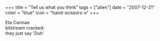 +++
title = "Tell us what you think"
tags = ["alien"]
date = "2007-12-21"
color = "blue"
icon = "hand-scissors-o"
+++

<div class=\"kufirst\">Eta Carinae</div>
<div class=\"kumid\">bitstream cracked:</div>
<div class=\"kulast\">they just say 'Duh'</div>